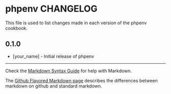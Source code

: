 phpenv CHANGELOG
================

This file is used to list changes made in each version of the phpenv cookbook.

0.1.0
-----
- [your_name] - Initial release of phpenv

- - -
Check the [Markdown Syntax Guide](http://daringfireball.net/projects/markdown/syntax) for help with Markdown.

The [Github Flavored Markdown page](http://github.github.com/github-flavored-markdown/) describes the differences between markdown on github and standard markdown.
